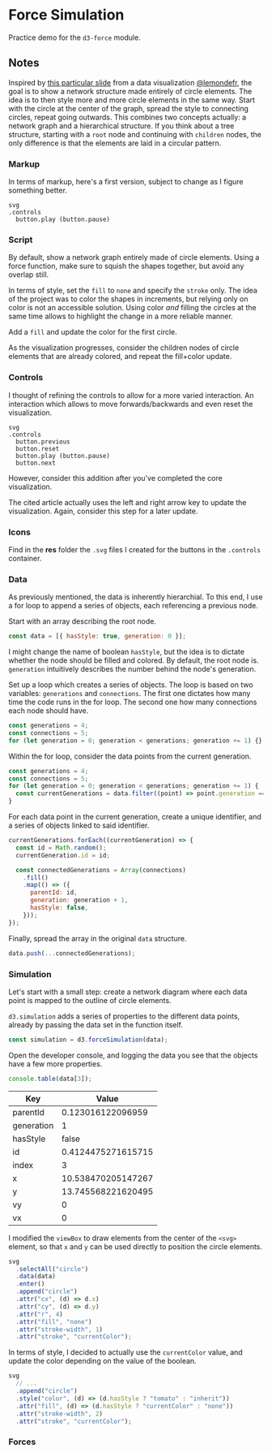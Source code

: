 # Force Simulation

Practice demo for the `d3-force` module.

## Notes

Inspired by [this particular slide](https://www.lemonde.fr/les-decodeurs/visuel/2020/04/02/coronavirus-a-quoi-sert-le-confinement_6035266_4355770.html#slide=31) from a data visualization [@lemondefr](https://www.lemonde.fr/), the goal is to show a network structure made entirely of circle elements. The idea is to then style more and more circle elements in the same way. Start with the circle at the center of the graph, spread the style to connecting circles, repeat going outwards. This combines two concepts actually: a network graph and a hierarchical structure. If you think about a tree structure, starting with a `root` node and continuing with `children` nodes, the only difference is that the elements are laid in a circular pattern.

### Markup

In terms of markup, here's a first version, subject to change as I figure something better.

```pug
svg
.controls
  button.play (button.pause)
```

### Script

By default, show a network graph entirely made of circle elements. Using a force function, make sure to squish the shapes together, but avoid any overlap still.

In terms of style, set the `fill` to `none` and specify the `stroke` only. The idea of the project was to color the shapes in increments, but relying only on color is not an accessible solution. Using color _and_ filling the circles at the same time allows to highlight the change in a more reliable manner.

Add a `fill` and update the color for the first circle.

As the visualization progresses, consider the children nodes of circle elements that are already colored, and repeat the fill+color update.

### Controls

I thought of refining the controls to allow for a more varied interaction. An interaction which allows to move forwards/backwards and even reset the visualization.

```pug
svg
.controls
  button.previous
  button.reset
  button.play (button.pause)
  button.next
```

However, consider this addition after you've completed the core visualization.

The cited article actually uses the left and right arrow key to update the visualization. Again, consider this step for a later update.

### Icons

Find in the **res** folder the `.svg` files I created for the buttons in the `.controls` container.

### Data

As previously mentioned, the data is inherently hierarchial. To this end, I use a for loop to append a series of objects, each referencing a previous node.

Start with an array describing the root node.

```js
const data = [{ hasStyle: true, generation: 0 }];
```

I might change the name of boolean `hasStyle`, but the idea is to dictate whether the node should be filled and colored. By default, the root node is. `generation` intuitively describes the number behind the node's generation.

Set up a loop which creates a series of objects. The loop is based on two variables: `generations` and `connections`. The first one dictates how many time the code runs in the for loop. The second one how many connections each node should have.

```js
const generations = 4;
const connections = 5;
for (let generation = 0; generation < generations; generation += 1) {}
```

Within the for loop, consider the data points from the current generation.

```js
const generations = 4;
const connections = 5;
for (let generation = 0; generation < generations; generation += 1) {
  const currentGenerations = data.filter((point) => point.generation === generation);
}
```

For each data point in the current generation, create a unique identifier, and a series of objects linked to said identifier.

```js
currentGenerations.forEach((currentGeneration) => {
  const id = Math.random();
  currentGeneration.id = id;

  const connectedGenerations = Array(connections)
    .fill()
    .map(() => ({
      parentId: id,
      generation: generation + 1,
      hasStyle: false,
    }));
});
```

Finally, spread the array in the original `data` structure.

```js
data.push(...connectedGenerations);
```

### Simulation

Let's start with a small step: create a network diagram where each data point is mapped to the outline of circle elements.

`d3.simulation` adds a series of properties to the different data points, already by passing the data set in the function itself.

```js
const simulation = d3.forceSimulation(data);
```

Open the developer console, and logging the data you see that the objects have a few more properties.

```js
console.table(data[3]);
```

| Key        | Value              |
| ---------- | ------------------ |
| parentId   | 0.123016122096959  |
| generation | 1                  |
| hasStyle   | false              |
| id         | 0.4124475271615715 |
| index      | 3                  |
| x          | 10.538470205147267 |
| y          | 13.745568221620495 |
| vy         | 0                  |
| vx         | 0                  |

I modified the `viewBox` to draw elements from the center of the `<svg>` element, so that `x` and `y` can be used directly to position the circle elements.

```js
svg
  .selectAll("circle")
  .data(data)
  .enter()
  .append("circle")
  .attr("cx", (d) => d.x)
  .attr("cy", (d) => d.y)
  .attr("r", 4)
  .attr("fill", "none")
  .attr("stroke-width", 1)
  .attr("stroke", "currentColor");
```

In terms of style, I decided to actually use the `currentColor` value, and update the color depending on the value of the boolean.

```js
svg
  // ...
  .append("circle")
  .style("color", (d) => (d.hasStyle ? "tomato" : "inherit"))
  .attr("fill", (d) => (d.hasStyle ? "currentColor" : "none"))
  .attr("stroke-width", 2)
  .attr("stroke", "currentColor");
```

### Forces
